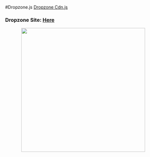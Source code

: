   #Dropzone.js 
  <a href="https://www.dropzonejs.com/">  Dropzone Cdn.js </a>

### Dropzone Site: [Here](https://www.dropzonejs.com/)


<p align="center"><a href="https://laravel.com" target="_blank"><img src="https://raw.githubusercontent.com/laravel/art/master/logo-lockup/5%20SVG/2%20CMYK/1%20Full%20Color/laravel-logolockup-cmyk-red.svg" width="400"></a></p>
